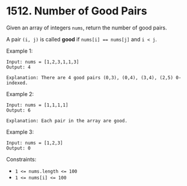 # 1512. Number of Good Pairs

Given an array of integers `nums`, return the number of good pairs.

A pair `(i, j)` is called **good** if `nums[i] == nums[j]` and `i < j`.

Example 1:

    Input: nums = [1,2,3,1,1,3]
    Output: 4

    Explanation: There are 4 good pairs (0,3), (0,4), (3,4), (2,5) 0-indexed.

Example 2:

    Input: nums = [1,1,1,1]
    Output: 6

    Explanation: Each pair in the array are good.

Example 3:

    Input: nums = [1,2,3]
    Output: 0

Constraints:
- `1 <= nums.length <= 100`
- `1 <= nums[i] <= 100`